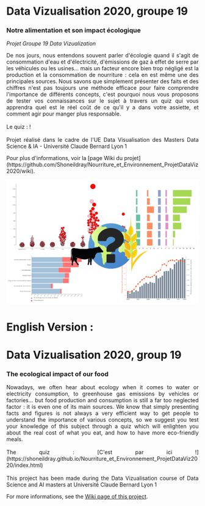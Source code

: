 # Data Vizualisation 2020, groupe 19 #
### Notre alimentation et son impact écologique ###
*Projet Groupe 19 Data Vizualization*  
<p align="justify">
De nos jours, nous entendons souvent parler d'écologie quand il s'agit de consommation d'eau et d'électricité, d'émissions de gaz à effet de serre par les véhicules ou les usines... mais un facteur encore bien trop négligé est la production et la consommation de nourriture : cela en est même une des principales sources.
Nous savons que simplement présenter des faits et des chiffres n'est pas toujours une méthode efficace pour faire comprendre l'importance de différents concepts, c'est pourquoi nous vous proposons de tester vos connaissances sur le sujet à travers un quiz qui vous apprendra quel est le réel coût de ce qu'il y a dans votre assiette, et comment agir pour manger plus responsable.
</br>
</br>
Le quiz :  !
</br>
</br>
Projet réalisé dans le cadre de l'UE Data Visualisation des Masters Data Science & IA - Université Claude Bernard Lyon 1  
</p>    
Pour plus d'informations, voir la [page Wiki du projet](https://github.com/Shoneildray/Nourriture_et_Environnement_ProjetDataViz2020/wiki).



![](https://github.com/Shoneildray/DataViz/blob/main/Images%20wiki/19-teaser.png)

# English Version : #
# Data Vizualisation 2020, group 19 #
### The ecological impact of our food ###
<p align="justify">
Nowadays, we often hear about ecology when it comes to water or electricity consumption, to greenhouse gas emissions by vehicles or factories... but food production and consumption is still a far too neglected factor : it is even one of its main sources.
We know that simply presenting facts and figures is not always a very efficient way to get people to understand the importance of various concepts, so we suggest you test your knowledge of this subject through a quiz which will enlighten you about the real cost of what you eat, and how to have more eco-friendly meals.
</br>
</br>
The quiz : [C'est par ici !](https://shoneildray.github.io/Nourriture_et_Environnement_ProjetDataViz2020/index.html)
</br>
</br>
This project has been made during the Data Vizualisation course of Data Science and AI masters at Université Claude Bernard Lyon 1

For more informations, see the [Wiki page of this project](https://github.com/Shoneildray/Nourriture_et_Environnement_ProjetDataViz2020/wiki).
<p>
